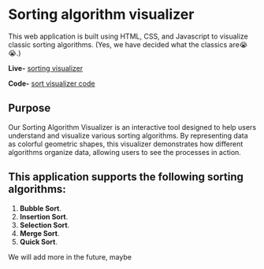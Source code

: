 # Sorting algorithm visualizer

This web application is built using HTML, CSS, and Javascript to visualize classic sorting algorithms. (Yes, we have decided what the classics are😭😭.)

**Live-** [sorting visualizer]("https://realaboveall.github.io/Sorting-Algorithm-Visualizer/") 

**Code-** [sort visualizer code]()

## Purpose

Our Sorting Algorithm Visualizer is an interactive tool designed to help users understand and visualize various sorting algorithms. By representing data as colorful geometric shapes, this visualizer demonstrates how different algorithms organize data, allowing users to see the processes in action.

## This application supports the following sorting algorithms:

1. **Bubble Sort**.
2. **Insertion Sort**.
3. **Selection Sort**.
4. **Merge Sort**.
5. **Quick Sort**.

We will add more in the future, maybe
